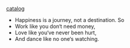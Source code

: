 [catalog](./catalog.md ':include')

- Happiness is a journey, not a destination. So
- Work like you don‘t need money,
- Love like you‘ve never been hurt,
- And dance like no one‘s watching.

